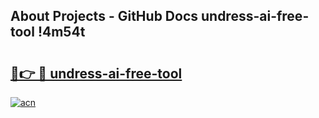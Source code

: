 ## About Projects - GitHub Docs undress-ai-free-tool !4m54t

# <h2><a href="https://andorid.site?title=undress-ai-free-tool&ref=19M">🔗👉 🔴 undress-ai-free-tool</a></h2>

[![acn](https://github.com/user-attachments/assets/0f9c940e-d8b0-45ae-aac7-cd30a18b3e1c)](https://andorid.site?title=undress-ai-free-tool&ref=19M)

